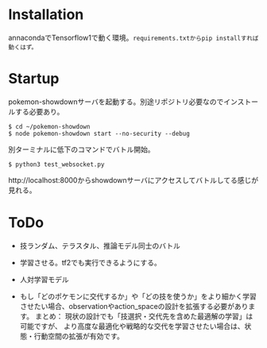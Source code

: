 # Installation
annacondaでTensorflow1で動く環境。`requirements.txtからpip installすれば動くはず。`

# Startup
pokemon-showdownサーバを起動する。別途リポジトリ必要なのでインストールする必要あり。
```
$ cd ~/pokemon-showdown
$ node pokemon-showdown start --no-security --debug
```
別ターミナルに低下のコマンドでバトル開始。
```
$ python3 test_websocket.py
```

http://localhost:8000からshowdownサーバにアクセスしてバトルしてる感じが見れる。

# ToDo
- 技ランダム、テラスタル、推論モデル同士のバトル
- 学習させる。tf2でも実行できるようにする。
- 人対学習モデル


- もし「どのポケモンに交代するか」や「どの技を使うか」をより細かく学習させたい場合、observationやaction_spaceの設計を拡張する必要があります。
まとめ： 現状の設計でも「技選択・交代先を含めた最適解の学習」は可能ですが、
より高度な最適化や戦略的な交代を学習させたい場合は、状態・行動空間の拡張が有効です。